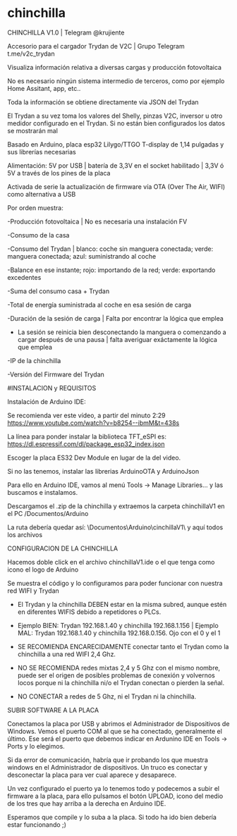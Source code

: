 # chinchilla
CHINCHILLA V1.0 | Telegram @krujiente

Accesorio para el cargador Trydan de V2C | Grupo Telegram t.me/v2c_trydan

Visualiza información relativa a diversas cargas y producción fotovoltaica

No es necesario ningún sistema intermedio de terceros, como por ejemplo Home Assitant, app, etc..

Toda la información se obtiene directamente via JSON del Trydan 

El Trydan a su vez toma los valores del Shelly, pinzas V2C, inversor u otro medidor configurado en el Trydan. Si no están bien configurados los datos se mostrarán mal

Basado en Arduino, placa esp32 Lilygo/TTGO T-display de 1,14 pulgadas y sus librerías necesarias

Alimentación: 5V por USB | batería de 3,3V en el socket habilitado | 3,3V ó 5V a través de los pines de la placa

Activada de serie la actualización de firmware vía OTA (Over The Air, WIFI) como alternativa a USB


Por orden muestra:

-Producción fotovoltaica | No es necesaria una instalación FV

-Consumo de la casa

-Consumo del Trydan | blanco: coche sin manguera conectada; verde: manguera conectada; azul: suministrando al coche

-Balance en ese instante; rojo: importando de la red; verde: exportando excedentes

-Suma del consumo casa + Trydan

-Total de energía suministrada al coche en esa sesión de carga

-Duración de la sesión de carga | Falta por encontrar la lógica que emplea

* La sesión se reinicia bien desconectando la manguera o comenzando a cargar después de una pausa | falta averiguar exáctamente la lógica que emplea

-IP de la chinchilla

-Versión del Firmware del Trydan


#INSTALACION y REQUISITOS

Instalación de Arduino IDE:

Se recomienda ver este vídeo, a partir del minuto 2:29 https://www.youtube.com/watch?v=b8254--ibmM&t=438s

La línea para ponder instalar la biblioteca TFT_eSPI es: https://dl.espressif.com/dl/package_esp32_index.json

Escoger la placa ES32 Dev Module en lugar de la del video.

Si no las tenemos, instalar las librerias ArduinoOTA y ArduinoJson

Para ello en Arduino IDE, vamos al menú Tools -> Manage Libraries... y las buscamos e instalamos.

Descargamos el .zip de la chinchilla y extraemos la carpeta chinchillaV1 en el PC /Documentos/Arduino

La ruta debería quedar así: \Documentos\Arduino\cinchillaV1\ y aquí todos los archivos

CONFIGURACION DE LA CHINCHILLA

Hacemos doble click en el archivo chinchillaV1.ide o el que tenga como icono el logo de Arduino

Se muestra el código y lo configuramos para poder funcionar con nuestra red WIFI y Trydan

- El Trydan y la chinchilla DEBEN estar en la misma subred, aunque estén en diferentes WIFIS debido a repetidores o PLCs.

- Ejemplo BIEN: Trydan 192.168.1.40 y chinchilla 192.168.1.156 | Ejemplo MAL: Trydan 192.168.1.40 y chinchilla 192.168.0.156. Ojo con el 0 y el 1

- SE RECOMIENDA ENCARECIDAMENTE conectar tanto el Trydan como la chinchilla a una red WIFI 2,4 Ghz.
  
- NO SE RECOMIENDA redes mixtas 2,4 y 5 Ghz con el mismo nombre, puede ser el origen de posibles problemas de conexión y volvernos locos porque ni la chinchilla ni/o el Trydan conectan o pierden la señal. 

- NO CONECTAR a redes de 5 Ghz, ni el Trydan ni la chinchilla.

SUBIR SOFTWARE A LA PLACA

Conectamos la placa por USB y abrimos el Administrador de Dispositivos de Windows. Vemos el puerto COM al que se ha conectado, generalmente el último. Ese será el puerto que debemos indicar en Ardunino IDE en Tools -> Ports y lo elegimos.

Si da error de comunicación, habría que ir probando los que muestra windows en el Administrador de dispositivos. Un truco es conectar y desconectar la placa para ver cual aparece y desaparece.

Un vez configurado el puerto ya lo tenemos todo y podecemos a subir el firmware a la placa, para ello pulsamos el botón UPLOAD, icono del medio de los tres que hay arriba a la derecha en Arduino IDE.

Esperamos que compile y lo suba a la placa. Si todo ha ido bien debería estar funcionando ;)
